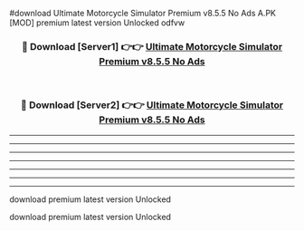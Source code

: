 #download Ultimate Motorcycle Simulator Premium v8.5.5 No Ads A.PK [MOD] premium latest version Unlocked odfvw 



<div align="center">
<h3>🔴 Download [Server1] 👉👉 <a href="https://download1apk.web.app/">Ultimate Motorcycle Simulator Premium v8.5.5 No Ads</a></h3><br>

<h3>🔴 Download [Server2] 👉👉 <a href="https://download1apk.web.app/">Ultimate Motorcycle Simulator Premium v8.5.5 No Ads</a></h3>
</div>





----------------------------------------------------------

----------------------------------------------------------

----------------------------------------------------------

----------------------------------------------------------

----------------------------------------------------------

----------------------------------------------------------

----------------------------------------------------------

download premium latest version Unlocked

download premium latest version Unlocked
